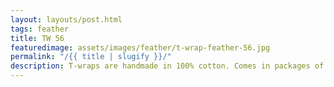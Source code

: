 ```yaml
---
layout: layouts/post.html
tags: feather
title: TW 56
featuredimage: assets/images/feather/t-wrap-feather-56.jpg
permalink: "/{{ title | slugify }}/"
description: T-wraps are handmade in 100% cotton. Comes in packages of 10 pieces of the same design. Probably the worlds best commercial for any Fun Park.
---
```

